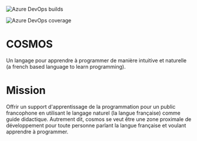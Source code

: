 ![Azure DevOps builds](https://img.shields.io/azure-devops/build/jonathanMelly/cosmos/4?logo=Azure-Pipelines&logoColor=orange&style=flat)

![Azure DevOps coverage](https://img.shields.io/azure-devops/coverage/jonathanMelly/cosmos/4?logo=Azure-Devops&logoColor=yellow)

# COSMOS
Un langage pour apprendre à programmer de manière intuitive et naturelle (a french based language to learn programming).

# Mission
Offrir un support d'apprentissage de la programmation pour un public francophone en utilisant le langage naturel (la langue française)
comme guide didactique. Autrement dit, cosmos se veut être une zone proximale de développement pour toute personne parlant la langue française et
voulant apprendre à programmer.
